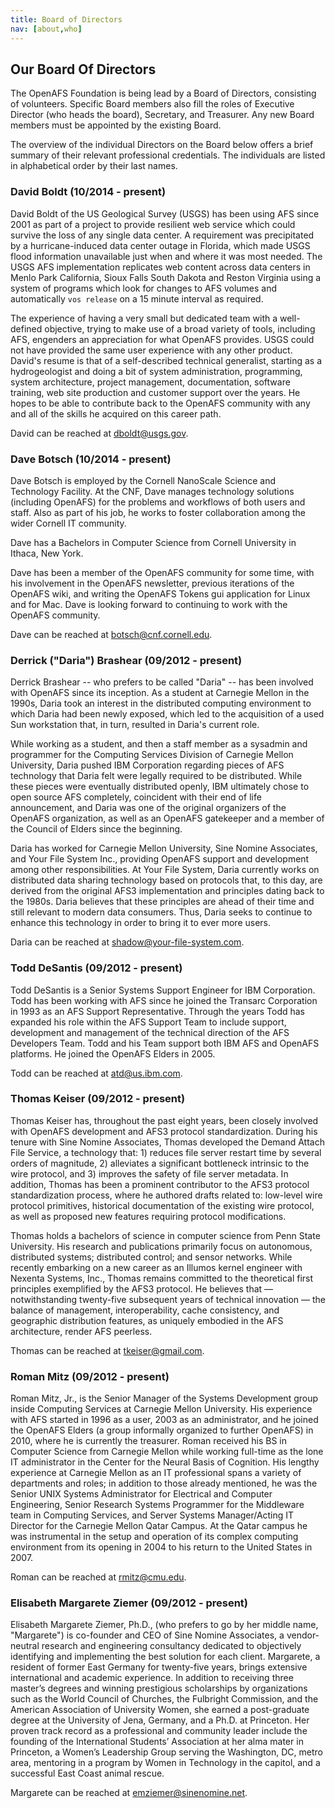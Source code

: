 ```yaml
---
title: Board of Directors
nav: [about,who]
---
```


## Our Board Of Directors ##

The OpenAFS Foundation is being lead by a Board of Directors, consisting of
volunteers. Specific Board members also fill the roles of Executive Director
(who heads the board), Secretary, and Treasurer. Any new Board members must be
appointed by the existing Board.

The overview of the individual Directors on the Board below offers a brief summary of their relevant professional credentials.  The individuals are listed in alphabetical order by their last names.

### David Boldt (10/2014 - present) ###

David Boldt of the US Geological Survey (USGS) has been using AFS since 2001 as
part of a project to provide resilient web service which could survive the loss
of any single data center. A requirement was precipitated by a
hurricane-induced data center outage in Florida, which made USGS flood
information unavailable just when and where it was most needed. The USGS AFS
implementation replicates web content across data centers in Menlo Park
California, Sioux Falls South Dakota and Reston Virginia using a system of
programs which look for changes to AFS volumes and automatically `vos release`
on a 15 minute interval as required.

The experience of having a very small but dedicated team with a well-defined
objective, trying to make use of a broad variety of tools, including AFS,
engenders an appreciation for what OpenAFS provides. USGS could not have
provided the same user experience with any other product. David's resume is
that of a self-described technical generalist, starting as a hydrogeologist and
doing a bit of system administration, programming, system architecture, project
management, documentation, software training, web site production and customer
support over the years. He hopes to be able to contribute back to the OpenAFS
community with any and all of the skills he acquired on this career path.

David can be reached at <dboldt@usgs.gov>.

### Dave Botsch (10/2014 - present) ###

Dave Botsch is employed by the Cornell NanoScale Science and Technology Facility.  At
the CNF, Dave manages technology solutions (including OpenAFS) for the problems
and workflows of both users and staff. Also as part of his job, he works to
foster collaboration among the wider Cornell IT community.

Dave has a Bachelors in Computer Science from Cornell University in Ithaca, New
York.

Dave has been a member of the OpenAFS community for some time, with his
involvement in the OpenAFS newsletter, previous iterations of the OpenAFS wiki,
and writing the OpenAFS Tokens gui application for Linux and for Mac. Dave is
looking forward to continuing to work with the OpenAFS community.

Dave can be reached at <botsch@cnf.cornell.edu>.

### Derrick ("Daria") Brashear (09/2012 - present) ###

Derrick Brashear -- who prefers to be called "Daria" -- has been involved with OpenAFS since its inception.  As a
student at Carnegie Mellon in the 1990s, Daria took an interest in the
distributed computing environment to which Daria had been newly exposed, which led
to the acquisition of a used Sun workstation that, in turn, resulted in Daria's
current role.

While working as a student, and then a staff member as a sysadmin and
programmer for the Computing Services Division of Carnegie Mellon University,
Daria pushed IBM Corporation regarding pieces of AFS technology that Daria felt
were legally required to be distributed.  While these pieces were eventually
distributed openly, IBM ultimately chose to open source AFS completely,
coincident with their end of life announcement, and Daria was one of the
original organizers of the OpenAFS organization, as well as an OpenAFS
gatekeeper and a member of the Council of Elders since the beginning.

Daria has worked for Carnegie Mellon University, Sine Nomine Associates, and
Your File System Inc., providing OpenAFS support and development among other
responsibilities.  At Your File System, Daria currently works
on distributed data sharing technology based on protocols that, to this day, are
derived from the original AFS3 implementation and principles dating back to the
1980s.  Daria believes that these principles are ahead of their time and still relevant to
modern data consumers. Thus, Daria seeks to continue to enhance this technology in order
to bring it to ever more users.

Daria can be reached at <shadow@your-file-system.com>.

### Todd DeSantis (09/2012 - present) ###

Todd DeSantis is a Senior Systems Support Engineer for IBM Corporation.  Todd
has been working with AFS since he joined the Transarc Corporation in 1993 as
an AFS Support Representative.  Through the years Todd has expanded his role
within the AFS Support Team to include support, development and management of
the technical direction of the AFS Developers Team.  Todd and his Team support
both IBM AFS and OpenAFS platforms.  He joined the OpenAFS Elders in 2005.

Todd can be reached at <atd@us.ibm.com>.

### Thomas Keiser (09/2012 - present) ###

Thomas Keiser has, throughout the past eight years, been closely involved with
OpenAFS development and AFS3 protocol standardization.  During his tenure with
Sine Nomine Associates, Thomas developed the Demand Attach File Service, a
technology that: 1) reduces file server restart time by several orders of
magnitude, 2) alleviates a significant bottleneck intrinsic to the wire
protocol, and 3) improves the safety of file server metadata.  In addition,
Thomas has been a prominent contributor to the AFS3 protocol standardization
process, where he authored drafts related to: low-level wire protocol
primitives, historical documentation of the existing wire protocol, as well as
proposed new features requiring protocol modifications.

Thomas holds a bachelors of science in computer science from Penn State
University.  His research and publications primarily focus on autonomous,
distributed systems; distributed control; and sensor networks.  While recently
embarking on a new career as an Illumos kernel engineer with Nexenta Systems,
Inc., Thomas remains committed to the theoretical first principles exemplified
by the AFS3 protocol.  He believes that &mdash; notwithstanding twenty-five subsequent
years of technical innovation &mdash; the balance of management, interoperability,
cache consistency, and geographic distribution features, as uniquely embodied
in the AFS architecture, render AFS peerless.

Thomas can be reached at <tkeiser@gmail.com>.

### Roman Mitz (09/2012 - present) ###

Roman Mitz, Jr., is the Senior Manager of the Systems Development group inside Computing Services at Carnegie Mellon University.  His experience with AFS started in 1996 as a user, 2003 as an administrator, and he joined the OpenAFS Elders (a group informally organized to further OpenAFS) in 2010, where he is currently the treasurer.
Roman received his BS in Computer Science from Carnegie Mellon while working full-time as the lone IT administrator in the Center for the Neural Basis of Cognition.  His lengthy experience at Carnegie Mellon as an IT professional spans a variety of departments and roles; in addition to those already mentioned, he was the Senior UNIX Systems Administrator for Electrical and Computer Engineering, Senior Research Systems Programmer for the Middleware team in Computing Services, and Server Systems Manager/Acting IT Director for the Carnegie Mellon Qatar Campus.  At the Qatar campus he was instrumental in the setup and operation of its complex computing environment from its opening in 2004 to his return to the United States in 2007.

Roman can be reached at <rmitz@cmu.edu>.

### Elisabeth Margarete Ziemer (09/2012 - present) ###

Elisabeth Margarete Ziemer, Ph.D., (who prefers to go by her middle name, "Margarete") is co-founder and CEO of Sine Nomine Associates, a
vendor-neutral research and engineering consultancy dedicated to objectively
identifying and implementing the best solution for each client.  Margarete, a
resident of former East Germany for twenty-five years, brings extensive
international and academic experience.  In addition to receiving three master’s
degrees and winning prestigious scholarships by organizations such as the World
Council of Churches, the Fulbright Commission, and the American Association of
University Women, she earned a post-graduate degree at the University of Jena,
Germany, and a Ph.D. at Princeton.  Her proven track record as a professional
and community leader include the founding of the International Students’
Association at her alma mater in Princeton, a Women’s Leadership Group serving
the Washington, DC, metro area, mentoring in a program by Women in Technology
in the capitol, and a successful East Coast animal rescue.

Margarete can be reached at <emziemer@sinenomine.net>.

